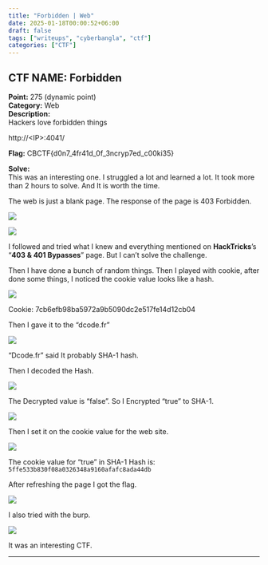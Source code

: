 ```yaml
---
title: "Forbidden | Web"
date: 2025-01-18T00:00:52+06:00
draft: false
tags: ["writeups", "cyberbangla", "ctf"]
categories: ["CTF"]
---
```

## CTF NAME: Forbidden
**Point:** 275 (dynamic point)  
**Category:** Web  
**Description:**  
Hackers love forbidden things

http://\<IP>:4041/

**Flag:** CBCTF{d0n7_4fr41d_0f_3ncryp7ed_c00ki35}

**Solve:**  
This was an interesting one. I struggled a lot and learned a lot. It took more than 2 hours to solve. And It is worth the time.

The web is just a blank page. The response of the page is 403 Forbidden.  

![](https://miro.medium.com/v2/resize:fit:640/format:webp/1*T-B5KPGExPjXrxHFEEjW-w.png)  

![](https://miro.medium.com/v2/resize:fit:1400/format:webp/1*ZoRRe0PxwrWCMUj2gGAjWQ.png)  

I followed and tried what I knew and everything mentioned on **HackTricks**’s “**403 & 401 Bypasses**” page. But I can’t solve the challenge.

Then I have done a bunch of random things. Then I played with cookie, after done some things, I noticed the cookie value looks like a hash.  

![](https://miro.medium.com/v2/resize:fit:828/format:webp/1*TUoAIRkdjHEzd3vhyrsTVg.png)  

Cookie: 7cb6efb98ba5972a9b5090dc2e517fe14d12cb04

Then I gave it to the “dcode.fr”

![](https://miro.medium.com/v2/resize:fit:1400/format:webp/1*TA116ARO4YFK9Ka_5RF-2w.png)  

“Dcode.fr” said It probably SHA-1 hash.

Then I decoded the Hash.  

![](https://miro.medium.com/v2/resize:fit:828/format:webp/1*-AcgBMZM3n5P1jXxX8hh1Q.png)  

The Decrypted value is “false”. So I Encrypted “true” to SHA-1.  

![](https://miro.medium.com/v2/resize:fit:828/format:webp/1*HERU6vA-l7SQoQJjwVn4qg.png)  

Then I set it on the cookie value for the web site.  

![](https://miro.medium.com/v2/resize:fit:1400/format:webp/1*gfXFuDT6trft-SM4Df_o1w.png)  

The cookie value for “true” in SHA-1 Hash is: `5ffe533b830f08a0326348a9160afafc8ada44db`  

After refreshing the page I got the flag.  

![](https://miro.medium.com/v2/resize:fit:1400/format:webp/1*U7QKiIzBoJSVjCb0R4oCTQ.png)  

I also tried with the burp.  

![](https://miro.medium.com/v2/resize:fit:828/format:webp/1*CuIa95Ftto5COTcOQI9qrg.png)  

It was an interesting CTF.  

---
